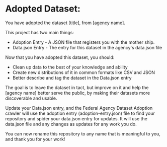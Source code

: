 Adopted Dataset: 
==============================

You have adopted the dataset [title], from [agency name]. 

This project has two main things:

* Adoption Entry - A JSON file that registers you with the mother ship.
* Data.json Entry - The entry for this dataset in the agency's data.json file
 
Now that you have adopted this dataset, you should:

* Clean up data to the best of your knowledge and ability
* Create new distributions of it in common formats like CSV and JSON
* Better describe and tag the dataset in the Data.json entry

The goal is to leave the dataset in tact, but improve on it and help the [agency name] better serve the public, by making their datasets more discoverable and usable.

Update your Data.json entry, and the Federal Agency Dataset Adoption crawler will use the adoption entry (adoption-entry.json) file to find your repository and spider your data.json entry for updates. It will use the data.json file and any changes as updates for any work you do.

You can now rename this repository to any name that is meaningful to you, and thank you for your work!

